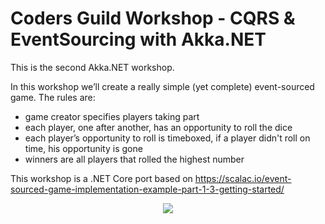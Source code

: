 # Coders Guild Workshop - CQRS & EventSourcing with Akka.NET
This is the second Akka.NET workshop.

In this workshop we’ll create a really simple (yet complete) event-sourced game. 
The rules are:
- game creator specifies players taking part
- each player, one after another, has an opportunity to roll the dice
- each player’s opportunity to roll is timeboxed, if a player didn't roll on time, his opportunity is gone
- winners are all players that rolled the highest number

This workshop is a .NET Core port based on https://scalac.io/event-sourced-game-implementation-example-part-1-3-getting-started/

<p align="center">
  <img src="https://github.com/ChristofLauriers/AkkaMjrTwo/blob/master/Architecture.png">
</p>
